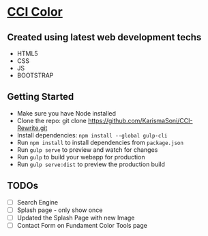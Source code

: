 # [CCI Color](http://ccicolor.com/)

## Created using latest web development techs

* HTML5
* CSS
* JS
* BOOTSTRAP

## Getting Started
- Make sure you have Node installed
- Clone the repo: git clone https://github.com/KarismaSoni/CCI-Rewrite.git
- Install dependencies: `npm install --global gulp-cli`
- Run `npm install` to install dependencies from `package.json`
- Run `gulp serve` to preview and watch for changes
- Run `gulp` to build your webapp for production
- Run `gulp serve:dist` to preview the production build

## TODOs 
- [ ] Search Engine  
- [ ] Splash page - only show once  
- [ ] Updated the Splash Page with new Image  
- [ ] Contact Form on Fundament Color Tools page
